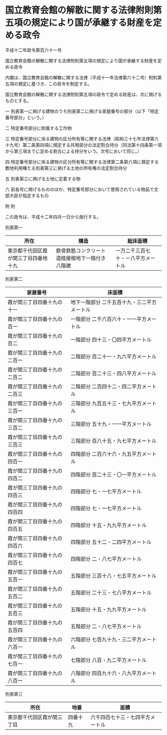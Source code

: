 # 国立教育会館の解散に関する法律附則第五項の規定により国が承継する財産を定める政令

平成十二年政令第百六十一号

国立教育会館の解散に関する法律附則第五項の規定により国が承継する財産を定める政令

内閣は、国立教育会館の解散に関する法律（平成十一年法律第六十二号）附則第五項の規定に基づき、この政令を制定する。

国立教育会館の解散に関する法律附則第五項の政令で定める財産は、次に掲げるものとする。

一 別表第一に掲げる建物のうち別表第二に掲げる家屋番号の部分（以下「特定番号部分」という。）

二 特定番号部分に附属する工作物

三 特定番号部分に係る建物の区分所有等に関する法律（昭和三十七年法律第六十九号）第二条第四項に規定する共用部分の法定割合持分（同法第十四条第一項から第三項までに定める割合による持分をいう。次号において同じ。）

四 特定番号部分に係る建物の区分所有等に関する法律第二条第六項に規定する敷地利用権たる別表第三に掲げる土地の所有権の法定割合持分

五 別表第三に掲げる土地に定着する物

六 前各号に掲げるもののほか、特定番号部分において使用されている物品で文部大臣が指定するもの

附 則

この政令は、平成十二年四月一日から施行する。

別表第一

所在 | 構造 | 総床面積  
---|---|---  
東京都千代田区霞が関三丁目四番地十九 | 鉄骨鉄筋コンクリート造陸屋根地下一階付き八階建 | 一万二千三百七十・一八平方メートル  
  
別表第二

家屋番号 | 床面積  
---|---  
霞が関三丁目四番十九の十一 | 地下一階部分 二千五百十九・三二平方メートル  
霞が関三丁目四番十九の百一 | 一階部分 二千六百六十・一一平方メートル  
霞が関三丁目四番十九の百二 | 一階部分 四十三・〇四平方メートル  
霞が関三丁目四番十九の二百一 | 二階部分 百二十一・九六平方メートル  
霞が関三丁目四番十九の二百二 | 二階部分 百二十三・四八平方メートル  
霞が関三丁目四番十九の二百三 | 二階部分 二百四十二・四二平方メートル  
霞が関三丁目四番十九の三百一 | 三階部分 九百五十三・七九平方メートル  
霞が関三丁目四番十九の三百二 | 三階部分 五十九・一一平方メートル  
霞が関三丁目四番十九の三百三 | 三階部分 百八十五・九七平方メートル  
霞が関三丁目四番十九の四百一 | 四階部分 二百六十六・九五平方メートル  
霞が関三丁目四番十九の四百二 | 四階部分 百二十三・〇一平方メートル  
霞が関三丁目四番十九の四百三 | 四階部分 七・一七平方メートル  
霞が関三丁目四番十九の四百四 | 四階部分 七・一七平方メートル  
霞が関三丁目四番十九の四百五 | 四階部分 十五・九九平方メートル  
霞が関三丁目四番十九の四百六 | 四階部分 五十二・二四平方メートル  
霞が関三丁目四番十九の四百七 | 四階部分 二・八七平方メートル  
霞が関三丁目四番十九の五百一 | 五階部分 三百十八・七五平方メートル  
霞が関三丁目四番十九の五百二 | 五階部分 二十三・七八平方メートル  
霞が関三丁目四番十九の五百三 | 五階部分 十五・九九平方メートル  
霞が関三丁目四番十九の五百四 | 五階部分 二・八七平方メートル  
霞が関三丁目四番十九の六百一 | 六階部分 七百九十九・三二平方メートル  
霞が関三丁目四番十九の七百一 | 七階部分 八百・九二平方メートル  
霞が関三丁目四番十九の八百一 | 八階部分 四百九十六・八九平方メートル  
  
別表第三

所在 | 地番 | 面積  
---|---|---  
東京都千代田区霞が関三丁目 | 四番十九 | 六千四百七十三・七四平方メートル
